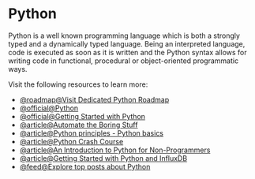 # Python

Python is a well known programming language which is both a strongly typed and a dynamically typed language. Being an interpreted language, code is executed as soon as it is written and the Python syntax allows for writing code in functional, procedural or object-oriented programmatic ways.

Visit the following resources to learn more:

- [@roadmap@Visit Dedicated Python Roadmap](https://roadmap.sh/python)
- [@official@Python](https://www.python.org/)
- [@official@Getting Started with Python](https://www.python.org/about/gettingstarted/)
- [@article@Automate the Boring Stuff](https://automatetheboringstuff.com/)
- [@article@Python principles - Python basics](https://pythonprinciples.com/)
- [@article@Python Crash Course](https://ehmatthes.github.io/pcc/)
- [@article@An Introduction to Python for Non-Programmers](https://thenewstack.io/an-introduction-to-python-for-non-programmers/)
- [@article@Getting Started with Python and InfluxDB](https://thenewstack.io/getting-started-with-python-and-influxdb/)
- [@feed@Explore top posts about Python](https://app.daily.dev/tags/python?ref=roadmapsh)
